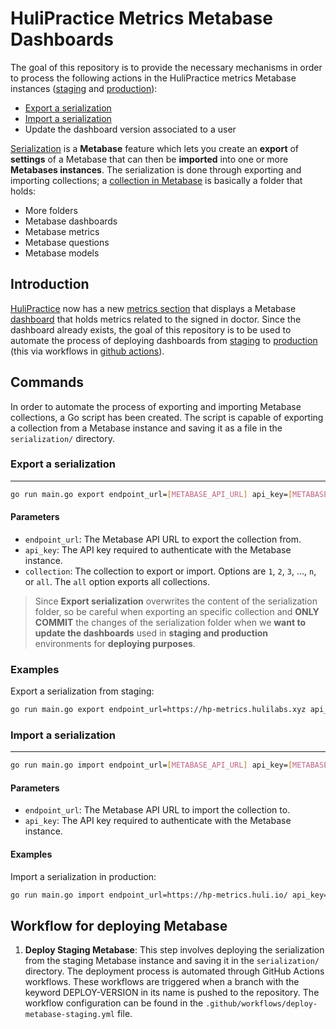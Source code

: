 # HuliPractice Metrics Metabase Dashboards

The goal of this repository is to provide the necessary mechanisms in order to process the following actions in the HuliPractice metrics Metabase instances ([staging](https://hp-metrics.hulilabs.xyz/) and [production](https://hp-metrics.huli.io/)):

- [Export a serialization](#export-a-serialization)
- [Import a serialization](#import-a-serialization)
- Update the dashboard version associated to a user

[Serialization](https://www.metabase.com/docs/latest/installation-and-operation/serialization) is a **Metabase** feature which lets you create an **export** of **settings** of a Metabase that can then be **imported** into one or more **Metabases instances**. The serialization is done through exporting and importing collections; a [collection in Metabase](https://www.metabase.com/docs/latest/exploration-and-organization/collections) is basically a folder that holds:

- More folders
- Metabase dashboards
- Metabase metrics
- Metabase questions
- Metabase models 

## Introduction

[HuliPractice](https://practice.hulilabs.xyz) now has a new [metrics section](https://practice.hulilabs.xyz/es#/metrics) that displays a Metabase [dashboard](https://www.metabase.com/docs/latest/dashboards/introduction) that holds metrics related to the signed in doctor. Since the dashboard already exists, the goal of this repository is to be used to automate the process of deploying dashboards from [staging](https://hp-metrics.hulilabs.xyz/) to [production](https://hp-metrics.huli.io/) (this via workflows in [github actions](https://github.com/features/actions)).

## Commands

In order to automate the process of exporting and importing Metabase collections, a Go script has been created. The script is capable of exporting a collection from a Metabase instance and saving it as a file in the `serialization/` directory.

### Export a serialization
---

```bash
go run main.go export endpoint_url=[METABASE_API_URL] api_key=[METABASE_API_KEY] collection=[1|2|3|...|n|all]
```

#### Parameters

- `endpoint_url`: The Metabase API URL to export the collection from.
- `api_key`: The API key required to authenticate with the Metabase instance.
- `collection`: The collection to export or import. Options are `1`, `2`, `3`, ..., `n`, or `all`. The `all` option exports all collections.

> Since **Export serialization** overwrites the content of the serialization folder, so be careful when exporting an specific collection and **ONLY COMMIT** the changes of the serialization folder when we **want to update the dashboards** used in **staging and production** environments for **deploying purposes**.

### Examples

Export a serialization from staging:

```bash
go run main.go export endpoint_url=https://hp-metrics.hulilabs.xyz api_key=ABCD1234 collection=12
```

### Import a serialization
---

```bash
go run main.go import endpoint_url=[METABASE_API_URL] api_key=[METABASE_API_KEY]
```

#### Parameters

- `endpoint_url`: The Metabase API URL to import the collection to.
- `api_key`: The API key required to authenticate with the Metabase instance.

#### Examples

Import a serialization in production:

```bash
go run main.go import endpoint_url=https://hp-metrics.huli.io/ api_key=ABCD1234
```

## Workflow for deploying Metabase

1. **Deploy Staging Metabase**: This step involves deploying the serialization from the staging Metabase instance and saving it in the `serialization/` directory. The deployment process is automated through GitHub Actions workflows. These workflows are triggered when a branch with the keyword DEPLOY-VERSION in its name is pushed to the repository. The workflow configuration can be found in the `.github/workflows/deploy-metabase-staging.yml` file.